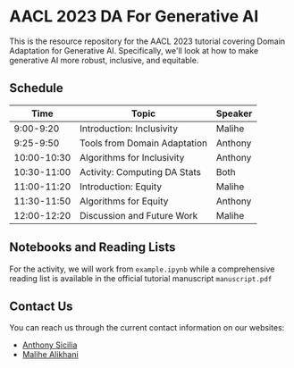 # AACL 2023 DA For Generative AI
This is the resource repository for the AACL 2023 tutorial covering Domain 
Adaptation for Generative AI. Specifically, we'll look at how to make 
generative AI more robust, inclusive, and equitable.

## Schedule
| Time        | Topic                        | Speaker |
| ----------- | ---------------------------- | ------- |
| 9:00-9:20   | Introduction: Inclusivity    | Malihe  |
| 9:25-9:50   | Tools from Domain Adaptation | Anthony |
| 10:00-10:30 | Algorithms for Inclusivity   | Anthony |
| 10:30-11:00 | Activity: Computing DA Stats | Both    |
| 11:00-11:20 | Introduction: Equity         | Malihe  |
| 11:30-11:50 | Algorithms for Equity        | Anthony |
| 12:00-12:20 | Discussion and Future Work   | Malihe  |

## Notebooks and Reading Lists
For the activity, we will work from ```example.ipynb``` while a comprehensive reading list is available in the official tutorial manuscript ```manuscript.pdf```

## Contact Us
You can reach us through the current contact information on our websites:
 - [Anthony Sicilia](https://anthonysicilia.tech)
 - [Malihe Alikhani](https://www.malihealikhani.com)

